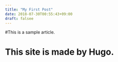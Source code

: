 ```yaml
---
title: "My First Post"
date: 2018-07-30T00:55:43+09:00
draft: falsee
---
```

#This is a sample article.

# This site is made by Hugo.

